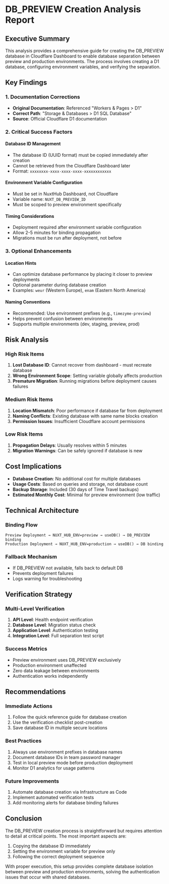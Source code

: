 # DB_PREVIEW Creation Analysis Report

## Executive Summary

This analysis provides a comprehensive guide for creating the DB_PREVIEW database in Cloudflare Dashboard to enable database separation between preview and production environments. The process involves creating a D1 database, configuring environment variables, and verifying the separation.

## Key Findings

### 1. Documentation Corrections
- **Original Documentation**: Referenced "Workers & Pages > D1"
- **Correct Path**: "Storage & Databases > D1 SQL Database"
- **Source**: Official Cloudflare D1 documentation

### 2. Critical Success Factors

#### Database ID Management
- The database ID (UUID format) must be copied immediately after creation
- Cannot be retrieved from the Cloudflare Dashboard later
- Format: `xxxxxxxx-xxxx-xxxx-xxxx-xxxxxxxxxxxx`

#### Environment Variable Configuration
- Must be set in NuxtHub Dashboard, not Cloudflare
- Variable name: `NUXT_DB_PREVIEW_ID`
- Must be scoped to preview environment specifically

#### Timing Considerations
- Deployment required after environment variable configuration
- Allow 2-5 minutes for binding propagation
- Migrations must be run after deployment, not before

### 3. Optional Enhancements

#### Location Hints
- Can optimize database performance by placing it closer to preview deployments
- Optional parameter during database creation
- Examples: `weur` (Western Europe), `enam` (Eastern North America)

#### Naming Conventions
- Recommended: Use environment prefixes (e.g., `timezyme-preview`)
- Helps prevent confusion between environments
- Supports multiple environments (dev, staging, preview, prod)

## Risk Analysis

### High Risk Items
1. **Lost Database ID**: Cannot recover from dashboard - must recreate database
2. **Wrong Environment Scope**: Setting variable globally affects production
3. **Premature Migration**: Running migrations before deployment causes failures

### Medium Risk Items
1. **Location Mismatch**: Poor performance if database far from deployment
2. **Naming Conflicts**: Existing database with same name blocks creation
3. **Permission Issues**: Insufficient Cloudflare account permissions

### Low Risk Items
1. **Propagation Delays**: Usually resolves within 5 minutes
2. **Migration Warnings**: Can be safely ignored if database is new

## Cost Implications

- **Database Creation**: No additional cost for multiple databases
- **Usage Costs**: Based on queries and storage, not database count
- **Backup Storage**: Included (30 days of Time Travel backups)
- **Estimated Monthly Cost**: Minimal for preview environment (low traffic)

## Technical Architecture

### Binding Flow
```
Preview Deployment → NUXT_HUB_ENV=preview → useDB() → DB_PREVIEW binding
Production Deployment → NUXT_HUB_ENV=production → useDB() → DB binding
```

### Fallback Mechanism
- If DB_PREVIEW not available, falls back to default DB
- Prevents deployment failures
- Logs warning for troubleshooting

## Verification Strategy

### Multi-Level Verification
1. **API Level**: Health endpoint verification
2. **Database Level**: Migration status check
3. **Application Level**: Authentication testing
4. **Integration Level**: Full separation test script

### Success Metrics
- Preview environment uses DB_PREVIEW exclusively
- Production environment unaffected
- Zero data leakage between environments
- Authentication works independently

## Recommendations

### Immediate Actions
1. Follow the quick reference guide for database creation
2. Use the verification checklist post-creation
3. Save database ID in multiple secure locations

### Best Practices
1. Always use environment prefixes in database names
2. Document database IDs in team password manager
3. Test in local preview mode before production deployment
4. Monitor D1 analytics for usage patterns

### Future Improvements
1. Automate database creation via Infrastructure as Code
2. Implement automated verification tests
3. Add monitoring alerts for database binding failures

## Conclusion

The DB_PREVIEW creation process is straightforward but requires attention to detail at critical points. The most important aspects are:

1. Copying the database ID immediately
2. Setting the environment variable for preview only
3. Following the correct deployment sequence

With proper execution, this setup provides complete database isolation between preview and production environments, solving the authentication issues that occur with shared databases.